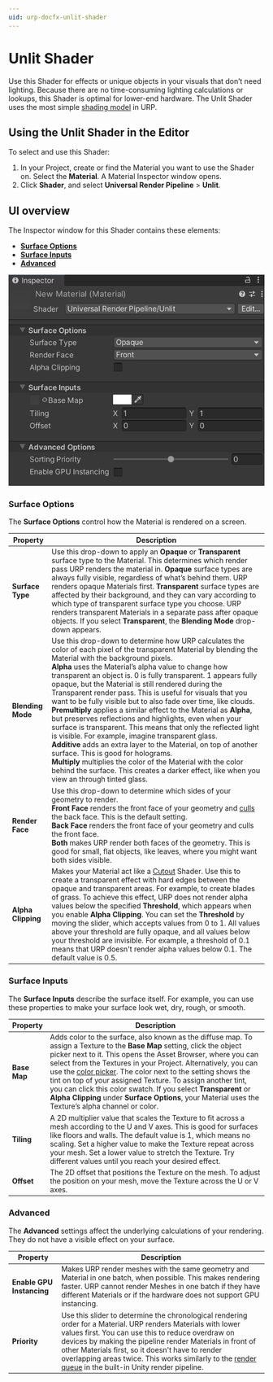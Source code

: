 ```yaml
---
uid: urp-docfx-unlit-shader
---
```

# Unlit Shader

Use this Shader for effects or unique objects in your visuals that don’t need lighting. Because there are no time-consuming lighting calculations or lookups, this Shader is optimal for lower-end hardware. The Unlit Shader uses the most simple [shading model](shading-model.md) in URP.

## Using the Unlit Shader in the Editor

To select and use this Shader:

1. In your Project, create or find the Material you want to use the Shader on.  Select the **Material**. A Material Inspector window opens.
2. Click **Shader**, and select **Universal Render Pipeline** > **Unlit**.

## UI overview

The Inspector window for this Shader contains these elements:

* **[Surface Options](#surface-options)**
* **[Surface Inputs](#surface-inputs)**
* **[Advanced](#advanced)**

![Inspector for the Unlit Shader](Images/Inspectors/Shaders/Unlit.png)

### Surface Options

The **Surface Options** control how the Material is rendered on a screen.

| Property           | Description                                                  |
| ------------------ | ------------------------------------------------------------ |
| **Surface Type**   | Use this drop-down to apply an **Opaque** or **Transparent** surface type to the Material. This determines which render pass URP renders the material in. **Opaque** surface types are always fully visible, regardless of what’s behind them. URP renders opaque Materials first. **Transparent** surface types are affected by their background, and they can vary according to which type of transparent surface type you choose. URP renders transparent Materials in a separate pass after opaque objects.  If you select **Transparent**, the **Blending Mode** drop-down appears. |
| **Blending Mode**  | Use this drop-down to determine how URP calculates the color of each pixel of the transparent Material by blending the Material with the background pixels.<br/>**Alpha** uses the Material’s alpha value to change how transparent an object is. 0 is fully transparent. 1 appears fully opaque, but the Material is still rendered during the Transparent render pass. This is useful for visuals that you want to be fully visible but to also fade over time, like clouds.<br/>**Premultiply** applies a similar effect to the Material as **Alpha**, but preserves reflections and highlights, even when your surface is transparent. This means that only the reflected light is visible. For example, imagine transparent glass.<br/>**Additive** adds an extra layer to the Material, on top of another surface. This is good for holograms. <br/>**Multiply** multiplies the color of the Material with the color behind the surface. This creates a darker effect, like when you view an through tinted glass. |
| **Render Face**    | Use this drop-down to determine which sides of your geometry to render.<br/>**Front Face** renders the front face of your geometry and [culls](https://docs.unity3d.com/Manual/SL-CullAndDepth.html) the back face. This is the default setting. <br/>**Back Face** renders the front face of your geometry and culls the front face. <br/>**Both** makes URP render both faces of the geometry. This is good for small, flat objects, like leaves, where you might want both sides visible. |
| **Alpha Clipping** | Makes your Material act like a [Cutout](https://docs.unity3d.com/Manual/StandardShaderMaterialParameterRenderingMode.html) Shader. Use this to create a transparent effect with hard edges between the opaque and transparent areas. For example, to create blades of grass. To achieve this effect, URP does not render alpha values below the specified **Threshold**, which appears when you enable **Alpha Clipping**.  You can set the **Threshold** by moving the slider, which accepts values from 0 to 1. All values above your threshold are fully opaque, and all values below your threshold are invisible. For example, a threshold of 0.1 means that URP doesn't render alpha values below 0.1. The default value is 0.5. |

### Surface Inputs

The **Surface Inputs** describe the surface itself. For example, you can use these properties to make your surface look wet, dry, rough, or smooth.

| Property     | Description                                                  |
| ------------ | ------------------------------------------------------------ |
| **Base Map** | Adds color to the surface, also known as the diffuse map. To assign a Texture to the **Base Map** setting, click the object picker next to it. This opens the Asset Browser, where you can select from the Textures in your Project. Alternatively, you can use the [color picker](https://docs.unity3d.com/Manual/EditingValueProperties.html). The color next to the setting shows the tint on top of your assigned Texture. To assign another tint, you can click this color swatch. If you select **Transparent** or **Alpha Clipping** under **Surface Options**, your Material uses the Texture’s alpha channel or color. |
| **Tiling**   | A 2D multiplier value that scales the Texture to fit across a mesh according to the U and V axes. This is good for surfaces like floors and walls. The default value is 1, which means no scaling. Set a higher value to make the Texture repeat across your mesh. Set a lower value to stretch the Texture. Try different values until you reach your desired effect. |
| **Offset**   | The 2D offset that positions the Texture on the mesh.  To adjust the position on your mesh, move the Texture across the U or V axes. |

### Advanced

The **Advanced** settings affect the underlying calculations of your rendering. They do not have a visible effect on your surface.

| Property                  | Description                                                  |
| ------------------------- | ------------------------------------------------------------ |
| **Enable GPU Instancing** | Makes URP render meshes with the same geometry and Material in one batch, when possible. This makes rendering faster. URP cannot render Meshes in one batch if they have different Materials or if the hardware does not support GPU instancing. |
| **Priority**              | Use this slider to determine the chronological rendering order for a Material. URP renders Materials with lower values first. You can use this to reduce overdraw on devices by making the pipeline render Materials in front of other Materials first, so it doesn't have to render overlapping areas twice. This works similarly to the [render queue](https://docs.unity3d.com/ScriptReference/Material-renderQueue.html) in the built-in Unity render pipeline. |
